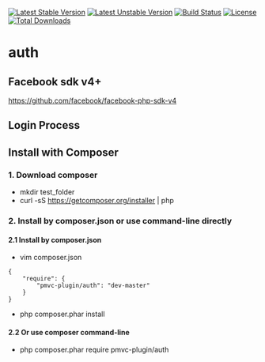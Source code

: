 [![Latest Stable Version](https://poser.pugx.org/pmvc-plugin/auth/v/stable)](https://packagist.org/packages/pmvc-plugin/auth) 
[![Latest Unstable Version](https://poser.pugx.org/pmvc-plugin/auth/v/unstable)](https://packagist.org/packages/pmvc-plugin/auth) 
[![Build Status](https://travis-ci.org/pmvc-plugin/auth.svg?branch=master)](https://travis-ci.org/pmvc-plugin/auth)
[![License](https://poser.pugx.org/pmvc-plugin/auth/license)](https://packagist.org/packages/pmvc-plugin/auth)
[![Total Downloads](https://poser.pugx.org/pmvc-plugin/auth/downloads)](https://packagist.org/packages/pmvc-plugin/auth) 

auth
===============

## Facebook sdk v4+
https://github.com/facebook/facebook-php-sdk-v4

## Login Process



## Install with Composer
### 1. Download composer
   * mkdir test_folder
   * curl -sS https://getcomposer.org/installer | php

### 2. Install by composer.json or use command-line directly
#### 2.1 Install by composer.json
   * vim composer.json
```
{
    "require": {
        "pmvc-plugin/auth": "dev-master"
    }
}
```
   * php composer.phar install

#### 2.2 Or use composer command-line
   * php composer.phar require pmvc-plugin/auth

